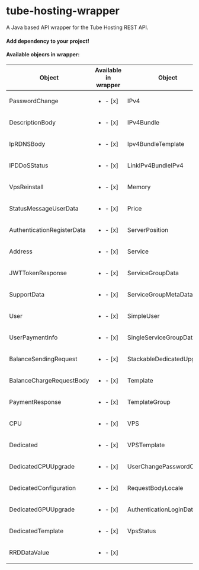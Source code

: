 # tube-hosting-wrapper
A Java based API wrapper for the Tube Hosting REST API.

#### Add dependency to your project!

#### Available objecrs in wrapper:

| Object        | Available in wrapper | Object        | Available in wrapper | Object        | Available in wrapper |
| --- | --- |  --- | --- | --- | --- |
| PasswordChange | <ul><li>- [x] </li></ul> | IPv4 | <ul><li>- [x] </li></ul> | KvmOs | <ul><li>- [x] </li></ul> |
| DescriptionBody |<ul><li>- [x] </li></ul> | IPv4Bundle | <ul><li>- [x] </li></ul> | SearchResultObject | <ul><li>- [x] </li></ul> |
| IpRDNSBody | <ul><li>- [x] </li></ul> | Ipv4BundleTemplate | <ul><li>- [x] </li></ul> | SecondaryOwner | <ul><li>- [x] </li></ul> |
| IPDDoSStatus | <ul><li>- [x] </li></ul> | LinkIPv4BundleIPv4 | <ul><li>- [x] </li></ul> | CombahtonDDoSAttack | <ul><li>- [x] </li></ul> |
| VpsReinstall | <ul><li>- [x] </li></ul> | Memory | <ul><li>- [x] </li></ul> | ServiceGroupInvite | <ul><li>- [x] </li></ul> |
| StatusMessageUserData | <ul><li>- [x] </li></ul> | Price | <ul><li>- [x] </li></ul> | BalanceChange | <ul><li>- [x] </li></ul> |
| AuthenticationRegisterData |<ul><li>- [x] </li></ul> | ServerPosition | <ul><li>- [x] </li></ul> | Invoice | <ul><li>- [x] </li></ul> |
| Address | <ul><li>- [x] </li></ul> | Service | <ul><li>- [x] </li></ul> | InvoiceItem | <ul><li>- [x] </li></ul> |
| JWTTokenResponse | <ul><li>- [x] </li></ul> | ServiceGroupData | <ul><li>- [x] </li></ul> | Name | <ul><li>- [x] </li></ul> |
| SupportData | <ul><li>- [x] </li></ul> | ServiceGroupMetaData | <ul><li>- [x] </li></ul> | Payment | <ul><li>- [x] </li></ul> |
| User | <ul><li>- [x] </li></ul> | SimpleUser | <ul><li>- [x] </li></ul> | PaymentBundle | <ul><li>- [x] </li></ul> |
| UserPaymentInfo |<ul><li>- [x] </li></ul> | SingleServiceGroupData | <ul><li>- [x] </li></ul> | SearchResultPaymentBundle | <ul><li>- [x] </li></ul> |
| BalanceSendingRequest | <ul><li>- [x] </li></ul> | StackableDedicatedUpgrade | <ul><li>- [x] </li></ul> | SearchResultBalanceChange | <ul><li>- [x] </li></ul> |
| BalanceChargeRequestBody | <ul><li>- [x] </li></ul> | Template | <ul><li>- [x] </li></ul> | CombahtonDDoSIPStatus | <ul><li>- [x] </li></ul> |
| PaymentResponse | <ul><li>- [x] </li></ul> | TemplateGroup | <ul><li>- [x] </li></ul> | DDoSMetric | <ul><li>- [x] </li></ul> |
| CPU | <ul><li>- [x] </li></ul> | VPS | <ul><li>- [x] </li></ul> | DDoSAttack | <ul><li>- [x] </li></ul> |
| Dedicated |<ul><li>- [x] </li></ul> | VPSTemplate | <ul><li>- [x] </li></ul> | DDoSSample | <ul><li>- [x] </li></ul> |
| DedicatedCPUUpgrade | <ul><li>- [x] </li></ul> | UserChangePasswordObject | <ul><li>- [x] </li></ul> | BandwidthResponse | <ul><li>- [x] </li></ul> |
| DedicatedConfiguration | <ul><li>- [x] </li></ul> | RequestBodyLocale | <ul><li>- [x] </li></ul> | DedicatedStatisticsResult | <ul><li>- [x] </li></ul> |
| DedicatedGPUUpgrade | <ul><li>- [x] </li></ul> | AuthenticationLoginData | <ul><li>- [x] </li></ul> | GPU | <ul><li>- [x] </li></ul> |
| DedicatedTemplate | <ul><li>- [x] </li></ul> | VpsStatus | <ul><li>- [x] </li></ul> | Disk | <ul><li>- [x] </li></ul> |
| RRDDataValue |<ul><li>- [x] </li></ul> | 



